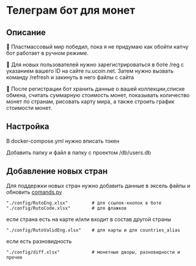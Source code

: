 # Телеграм бот для монет

## Описание 
💬 Пластмассовый мир победил, пока я не придумаю как обойти капчу бот работает в ручном режиме.

💬 Для новых пользователей нужно зарегистрироваться в боте /reg с указанием вашего ID на сайте ru.ucoin.net. Затем нужно вызвать команду /refresh и закинуть в него файлы с сайта

💬 После регистрации бот хранить данные о вашей коллекции,списке обмена, считать суммарную стоимость монет, показывать количество монет по странам, рисовать карту мира, а также строить график стоимости монет.

## Настройка

В docker-compose.yml нужно вписать токен

Добавить папку и файл в папку с проектом
/db/users.db

## Добавление новых стран 

Для поддержки новых стран нужно добавить данные в эксель файлы и обновить [comands.py](helpers%2Fcomands.py)

    "./config/RutoEng.xlsx"         # для ссылок-кнопок в боте
    "./config/RutoCode.xlsx"        # для флажков

если страна есть на карте и/или входит в состав другой страны

    "./config/RutoValidEng.xlsx"    # для карты и для countries_alias

если есть разновидность

    "./config/diff.xlsx"            # монетные дворы, разновидности и прочее

